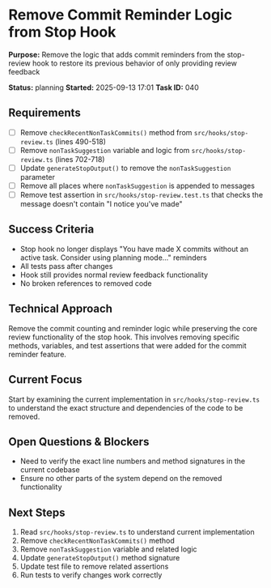 # Remove Commit Reminder Logic from Stop Hook

**Purpose:** Remove the logic that adds commit reminders from the stop-review hook to restore its previous behavior of only providing review feedback

**Status:** planning
**Started:** 2025-09-13 17:01
**Task ID:** 040

## Requirements
- [ ] Remove `checkRecentNonTaskCommits()` method from `src/hooks/stop-review.ts` (lines 490-518)
- [ ] Remove `nonTaskSuggestion` variable and logic from `src/hooks/stop-review.ts` (lines 702-718)
- [ ] Update `generateStopOutput()` to remove the `nonTaskSuggestion` parameter
- [ ] Remove all places where `nonTaskSuggestion` is appended to messages
- [ ] Remove test assertion in `src/hooks/stop-review.test.ts` that checks the message doesn't contain "I notice you've made"

## Success Criteria
- Stop hook no longer displays "You have made X commits without an active task. Consider using planning mode..." reminders
- All tests pass after changes
- Hook still provides normal review feedback functionality
- No broken references to removed code

## Technical Approach
Remove the commit counting and reminder logic while preserving the core review functionality of the stop hook. This involves removing specific methods, variables, and test assertions that were added for the commit reminder feature.

## Current Focus
Start by examining the current implementation in `src/hooks/stop-review.ts` to understand the exact structure and dependencies of the code to be removed.

## Open Questions & Blockers
- Need to verify the exact line numbers and method signatures in the current codebase
- Ensure no other parts of the system depend on the removed functionality

## Next Steps
1. Read `src/hooks/stop-review.ts` to understand current implementation
2. Remove `checkRecentNonTaskCommits()` method
3. Remove `nonTaskSuggestion` variable and related logic
4. Update `generateStopOutput()` method signature
5. Update test file to remove related assertions
6. Run tests to verify changes work correctly

<!-- github_issue: 23 -->
<!-- github_url: https://github.com/cahaseler/cc-track/issues/23 -->